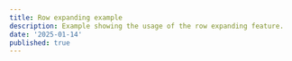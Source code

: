 ```yaml
---
title: Row expanding example
description: Example showing the usage of the row expanding feature.
date: '2025-01-14'
published: true
---
```


<script>
  import Datagrid from './datagrid.svelte'
</script>

<Datagrid />
